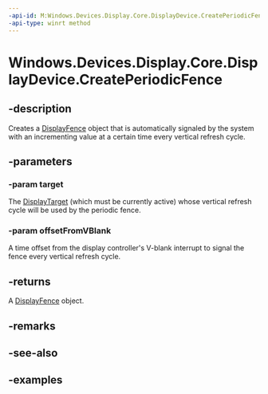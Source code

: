 ```yaml
---
-api-id: M:Windows.Devices.Display.Core.DisplayDevice.CreatePeriodicFence(Windows.Devices.Display.Core.DisplayTarget,Windows.Foundation.TimeSpan)
-api-type: winrt method
---
```


<!-- Method syntax.
public DisplayFence DisplayDevice.CreatePeriodicFence(DisplayTarget target, TimeSpan offsetFromVBlank)
-->

# Windows.Devices.Display.Core.DisplayDevice.CreatePeriodicFence

## -description
Creates a [DisplayFence](displayfence.md) object that is automatically signaled by the system with an incrementing value at a certain time every vertical refresh cycle.

## -parameters
### -param target
The [DisplayTarget](displaytarget.md) (which must be currently active) whose vertical refresh cycle will be used by the periodic fence.

### -param offsetFromVBlank
A time offset from the display controller's V-blank interrupt to signal the fence every vertical refresh cycle.

## -returns
A [DisplayFence](displayfence.md) object.

## -remarks

## -see-also

## -examples
